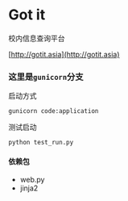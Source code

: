 Got it
=========
校内信息查询平台  

[http://gotit.asia](http://gotit.asia)

### 这里是`gunicorn`分支

启动方式

    gunicorn code:application

测试启动

    python test_run.py

#### 依赖包

+ web.py
+ jinja2
